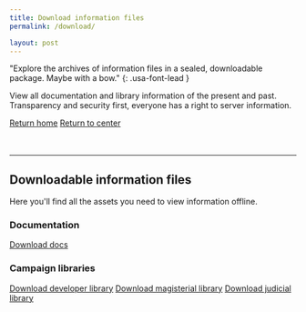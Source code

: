 ```yaml
---
title: Download information files
permalink: /download/

layout: post
---
```

"Explore the archives of information files in a sealed, downloadable package. Maybe with a bow."
{: .usa-font-lead }

View all documentation and library information of the present and past.
<br>
Transparency and security first, everyone has a right to server information.

<a class="usa-button usa-button" href="../#">Return home</a>
<a class="usa-button usa-button-secondary" href="../center">Return to center</a>

<hr style="margin-top: 3rem;">

## Downloadable information files
Here you'll find all the assets you need to view information offline.

### Documentation

<a class="usa-button usa-button" href="https://github.com/novelmc/novlemc.github.io/releases/download/docs.zip">Download docs</a>

### Campaign libraries

<a class="usa-button usa-button" href="https://github.com/novelmc/novlemc.github.io/releases/download/developerlib.zip">Download developer library</a>
<a class="usa-button usa-button-secondary" href="https://github.com/novelmc/novlemc.github.io/releases/download/magisteriallib.zip">Download magisterial library</a>
<a class="usa-button usa-button-secondary" href="https://github.com/novelmc/novlemc.github.io/releases/download/judiciallib.zip">Download judicial library</a>
